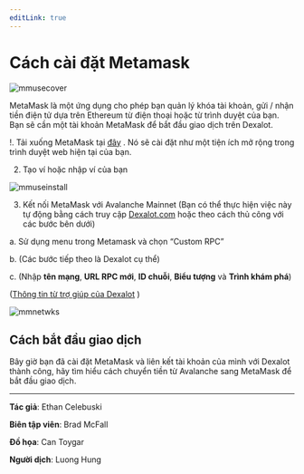 ```yaml
---
editLink: true
---
```


# Cách cài đặt Metamask

![mmusecover](/images/metamaskuse/mmusecover.png)

MetaMask là một ứng dụng cho phép bạn quản lý khóa tài khoản, gửi / nhận tiền điện tử dựa trên Ethereum từ điện thoại hoặc từ trình duyệt của bạn. Bạn sẽ cần một tài khoản MetaMask để bắt đầu giao dịch trên Dexalot.

<YouTube id="8V7r3vIm_Pc" />

!. Tải xuống MetaMask tại [đây](https://metamask.io/) . Nó sẽ cài đặt như một tiện ích mở rộng trong trình duyệt web hiện tại của bạn.

2. Tạo ví hoặc nhập ví của bạn

![mmuseinstall](/images/metamaskuse/mmuseinstall.png)

3. Kết nối MetaMask với Avalanche Mainnet
(Bạn có thể thực hiện việc này tự động bằng cách truy cập [Dexalot.com](https://dexalot.com/) hoặc theo cách thủ công với các bước bên dưới)

a. Sử dụng menu trong Metamask và chọn “Custom RPC”

b. (Các bước tiếp theo là Dexalot cụ thể)

c. (Nhập **tên mạng**, **URL RPC mới**, **ID chuỗi**, **Biểu tượng** và **Trình khám phá**)

([Thông tin từ trợ giúp của Dexalot](https://dexalot.com/) )

![mmnetwks](/images/metamaskuse/mmnetwks.png)

## Cách bắt đầu giao dịch

Bây giờ bạn đã cài đặt MetaMask và liên kết tài khoản của mình với Dexalot thành công, hãy tìm hiểu cách chuyển tiền từ Avalanche sang MetaMask để bắt đầu giao dịch.

---
**Tác giả**: Ethan Celebuski

**Biên tập viên**: Brad McFall

**Đồ họa**: Can Toygar

**Người dịch**: Luong Hung
